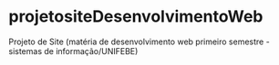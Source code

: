 # projetositeDesenvolvimentoWeb
Projeto de Site (matéria de desenvolvimento web primeiro semestre - sistemas de informação/UNIFEBE)
